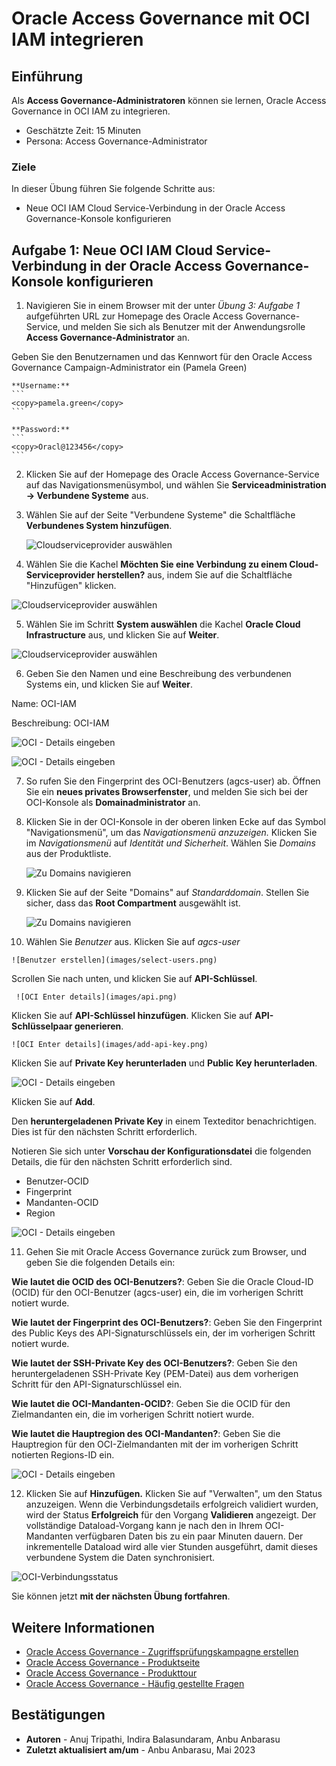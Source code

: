 # Oracle Access Governance mit OCI IAM integrieren

## Einführung

Als **Access Governance-Administratoren** können sie lernen, Oracle Access Governance in OCI IAM zu integrieren.

*   Geschätzte Zeit: 15 Minuten
*   Persona: Access Governance-Administrator

### Ziele

In dieser Übung führen Sie folgende Schritte aus:

*   Neue OCI IAM Cloud Service-Verbindung in der Oracle Access Governance-Konsole konfigurieren

## Aufgabe 1: Neue OCI IAM Cloud Service-Verbindung in der Oracle Access Governance-Konsole konfigurieren

1.  Navigieren Sie in einem Browser mit der unter _Übung 3: Aufgabe 1_ aufgeführten URL zur Homepage des Oracle Access Governance-Service, und melden Sie sich als Benutzer mit der Anwendungsrolle **Access Governance-Administrator** an.

Geben Sie den Benutzernamen und das Kennwort für den Oracle Access Governance Campaign-Administrator ein (Pamela Green)

    **Username:**
    ```
    <copy>pamela.green</copy>
    ```
    
    **Password:**
    ```
    <copy>Oracl@123456</copy>
    ```
    

2.  Klicken Sie auf der Homepage des Oracle Access Governance-Service auf das Navigationsmenüsymbol, und wählen Sie **Serviceadministration → Verbundene Systeme** aus.
    
3.  Wählen Sie auf der Seite "Verbundene Systeme" die Schaltfläche **Verbundenes System hinzufügen**.
    
    ![Cloudserviceprovider auswählen](images/add-system.png)
    
4.  Wählen Sie die Kachel **Möchten Sie eine Verbindung zu einem Cloud-Serviceprovider herstellen?** aus, indem Sie auf die Schaltfläche "Hinzufügen" klicken.
    

![Cloudserviceprovider auswählen](images/select-cloud-provider.png)

5.  Wählen Sie im Schritt **System auswählen** die Kachel **Oracle Cloud Infrastructure** aus, und klicken Sie auf **Weiter**.

![Cloudserviceprovider auswählen](images/select-oci.png)

6.  Geben Sie den Namen und eine Beschreibung des verbundenen Systems ein, und klicken Sie auf **Weiter**.

Name: OCI-IAM

Beschreibung: OCI-IAM

![OCI - Details eingeben](images/enter-oci-system-name.png)

![OCI - Details eingeben](images/enter-data.png)

7.  So rufen Sie den Fingerprint des OCI-Benutzers (agcs-user) ab. Öffnen Sie ein **neues privates Browserfenster**, und melden Sie sich bei der OCI-Konsole als **Domainadministrator** an.
    
8.  Klicken Sie in der OCI-Konsole in der oberen linken Ecke auf das Symbol "Navigationsmenü", um das _Navigationsmenü anzuzeigen._ Klicken Sie im _Navigationsmenü_ auf _Identität und Sicherheit_. Wählen Sie _Domains_ aus der Produktliste.
    
    ![Zu Domains navigieren](images/navigate-domains.png)
    
9.  Klicken Sie auf der Seite "Domains" auf _Standarddomain_. Stellen Sie sicher, dass das **Root Compartment** ausgewählt ist.
    
    ![Zu Domains navigieren](images/default-domain.png)
    
10.  Wählen Sie _Benutzer_ aus. Klicken Sie auf _agcs-user_
    
    ![Benutzer erstellen](images/select-users.png)
    

Scrollen Sie nach unten, und klicken Sie auf **API-Schlüssel**.

     ![OCI Enter details](images/api.png)
    

Klicken Sie auf **API-Schlüssel hinzufügen**. Klicken Sie auf **API-Schlüsselpaar generieren**.

    ![OCI Enter details](images/add-api-key.png)
    

Klicken Sie auf **Private Key herunterladen** und **Public Key herunterladen**.

![OCI - Details eingeben](images/click-add.png)

Klicken Sie auf **Add**.

Den **heruntergeladenen Private Key** in einem Texteditor benachrichtigen. Dies ist für den nächsten Schritt erforderlich.

Notieren Sie sich unter **Vorschau der Konfigurationsdatei** die folgenden Details, die für den nächsten Schritt erforderlich sind.

*   Benutzer-OCID
*   Fingerprint
*   Mandanten-OCID
*   Region

![OCI - Details eingeben](images/config-file.png)

11.  Gehen Sie mit Oracle Access Governance zurück zum Browser, und geben Sie die folgenden Details ein:

**Wie lautet die OCID des OCI-Benutzers?**: Geben Sie die Oracle Cloud-ID (OCID) für den OCI-Benutzer (agcs-user) ein, die im vorherigen Schritt notiert wurde.

**Wie lautet der Fingerprint des OCI-Benutzers?**: Geben Sie den Fingerprint des Public Keys des API-Signaturschlüssels ein, der im vorherigen Schritt notiert wurde.

**Wie lautet der SSH-Private Key des OCI-Benutzers?**: Geben Sie den heruntergeladenen SSH-Private Key (PEM-Datei) aus dem vorherigen Schritt für den API-Signaturschlüssel ein.

**Wie lautet die OCI-Mandanten-OCID?**: Geben Sie die OCID für den Zielmandanten ein, die im vorherigen Schritt notiert wurde.

**Wie lautet die Hauptregion des OCI-Mandanten?**: Geben Sie die Hauptregion für den OCI-Zielmandanten mit der im vorherigen Schritt notierten Regions-ID ein.

![OCI - Details eingeben](images/details-entered.png)

12.  Klicken Sie auf **Hinzufügen.** Klicken Sie auf "Verwalten", um den Status anzuzeigen. Wenn die Verbindungsdetails erfolgreich validiert wurden, wird der Status **Erfolgreich** für den Vorgang **Validieren** angezeigt. Der vollständige Dataload-Vorgang kann je nach den in Ihrem OCI-Mandanten verfügbaren Daten bis zu ein paar Minuten dauern. Der inkrementelle Dataload wird alle vier Stunden ausgeführt, damit dieses verbundene System die Daten synchronisiert.

![OCI-Verbindungsstatus](images/oci-connection-status.png)

Sie können jetzt **mit der nächsten Übung fortfahren**.

## Weitere Informationen

*   [Oracle Access Governance - Zugriffsprüfungskampagne erstellen](https://docs.oracle.com/en/cloud/paas/access-governance/pdapg/index.html)
*   [Oracle Access Governance - Produktseite](https://www.oracle.com/security/cloud-security/access-governance/)
*   [Oracle Access Governance - Produkttour](https://www.oracle.com/webfolder/s/quicktours/paas/pt-sec-access-governance/index.html)
*   [Oracle Access Governance - Häufig gestellte Fragen](https://www.oracle.com/security/cloud-security/access-governance/faq/)

## Bestätigungen

*   **Autoren** - Anuj Tripathi, Indira Balasundaram, Anbu Anbarasu
*   **Zuletzt aktualisiert am/um** - Anbu Anbarasu, Mai 2023